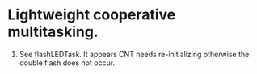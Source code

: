 # Lightweight cooperative multitasking.

1. See flashLEDTask. It appears CNT
 needs re-initializing otherwise the double
 flash does not occur.

